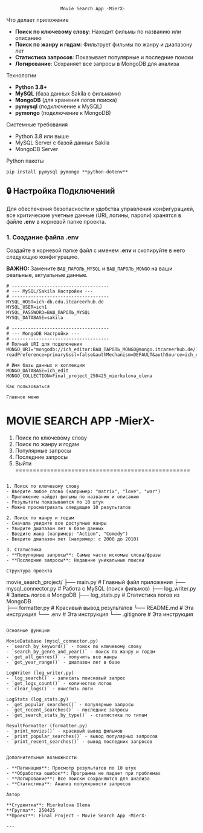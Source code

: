                         Movie Search App -MierX-

Что делает приложение

- **Поиск по ключевому слову**: Находит фильмы по названию или описанию
- **Поиск по жанру и годам**: Фильтрует фильмы по жанру и диапазону лет
- **Статистика запросов**: Показывает популярные и последние поиски
- **Логирование**: Сохраняет все запросы в MongoDB для анализа

Технологии

- **Python 3.8+**
- **MySQL** (база данных Sakila с фильмами)
- **MongoDB** (для хранения логов поиска)
- **pymysql** (подключение к MySQL)
- **pymongo** (подключение к MongoDB)

 Системные требования
- Python 3.8 или выше
- MySQL Server с базой данных Sakila
- MongoDB Server

Python пакеты
```
pip install pymysql pymongo **python-dotenv**
```


## 🔒 Настройка Подключений

Для обеспечения безопасности и удобства управления конфигурацией, все критические учетные данные (URI, логины, пароли) хранятся в файле **.env** в корневой папке проекта.

### 1. Создание файла .env

Создайте в корневой папке файл с именем **.env** и скопируйте в него следующую конфигурацию.

**ВАЖНО:** Замените `ВАШ_ПАРОЛЬ_MYSQL` и `ВАШ_ПАРОЛЬ_MONGO` на ваши реальные, актуальные данные.

```env
# ------------------------------------
# --- MySQL/Sakila Настройки ---
# ------------------------------------
MYSQL_HOST=ich-db.edu.itcareerhub.de
MYSQL_USER=ich1
MYSQL_PASSWORD=ВАШ_ПАРОЛЬ_MYSQL
MYSQL_DATABASE=sakila

# ------------------------------------
# --- MongoDB Настройки ---
# ------------------------------------
# Полный URI для подключения
MONGO_URI="mongodb://ich_editor:ВАШ_ПАРОЛЬ_MONGO@mongo.itcareerhub.de/?readPreference=primary&ssl=false&authMechanism=DEFAULT&authSource=ich_edit"

# Имя базы данных и коллекции
MONGO_DATABASE=ich_edit
MONGO_COLLECTION=Final_project_250425_mierkulova_olena

Как пользоваться

Главное меню
```
MOVIE SEARCH APP -MierX-
==================================================
1. Поиск по ключевому слову
2. Поиск по жанру и годам  
3. Популярные запросы
4. Последние запросы
5. Выйти
==================================================
```

1. Поиск по ключевому слову
- Введите любое слово (например: "matrix", "love", "war")
- Приложение найдет фильмы по названию и описанию
- Результаты показываются по 10 штук
- Можно просматривать следующие 10 результатов

2. Поиск по жанру и годам
- Сначала увидите все доступные жанры
- Увидите диапазон лет в базе данных
- Введите жанр (например: "Action", "Comedy")
- Введите диапазон лет (например: с 2000 до 2010)

3. Статистика
- **Популярные запросы**: Самые часто искомые слова/фразы
- **Последние запросы**: Недавние уникальные поиски

Структура проекта

```
movie_search_project/
├── main.py   # Главный файл приложения
├── mysql_connector.py     # Работа с MySQL (поиск фильмов)
├── log_writer.py          # Запись логов в MongoDB
├── log_stats.py           # Статистика логов из MongoDB  
├── formatter.py           # Красивый вывод результатов
└── README.md              # Эта инструкция
└── .env                   # Эта инструкция
└── .gitignore             # Эта инструкция
```

Основные функции

MovieDatabase (mysql_connector.py)
- `search_by_keyword()` - поиск по ключевому слову
- `search_by_genre_and_year()` - поиск по жанру и годам
- `get_all_genres()` - получить все жанры
- `get_year_range()` - диапазон лет в базе

LogWriter (log_writer.py) 
- `log_search()` - записать поисковый запрос
- `get_logs_count()` - количество логов
- `clear_logs()` - очистить логи

LogStats (log_stats.py)
- `get_popular_searches()` - популярные запросы
- `get_recent_searches()` - последние запросы
- `get_search_stats_by_type()` - статистика по типам

ResultFormatter (formatter.py)
- `print_movies()` - красивый вывод фильмов
- `print_popular_searches()` - вывод популярных запросов
- `print_recent_searches()` - вывод последних запросов


Дополнительные возможности

- **Пагинация**: Просмотр результатов по 10 штук
- **Обработка ошибок**: Программа не падает при проблемах
- **Логирование**: Все поиски сохраняются для анализа
- **Статистика**: Анализ популярности запросов

Автор

**Студентка**: Mierkulova Olena
**Группа**: 250425
**Проект**: Final Project - Movie Search App -MierX-

---
